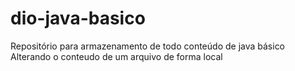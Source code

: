 # dio-java-basico

Repositório para armazenamento de todo conteúdo de java básico
Alterando o conteudo de um arquivo de forma local
